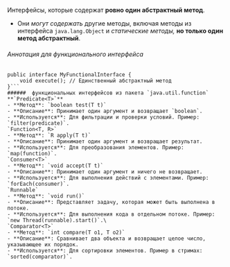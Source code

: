  Интерфейсы, которые содержат __ровно один абстрактный метод__. 
 - Они _могут содержать_ другие методы, включая методы из интерфейса `java.lang.Object` и _статические методы,_ __но только один метод  абстрактный__.
###### Аннотация для функционального интерфейса
```JAVA@FunctionalInterface
public interface MyFunctionalInterface {
    void execute(); // Единственный абстрактный метод
}```
######  функциональных интерфейсов из пакета `java.util.function`
**`Predicate<T>`**
- **Метод**: `boolean test(T t)`
- **Описание**: Принимает один аргумент и возвращает `boolean`.
- **Используется**: Для фильтрации и проверки условий. Пример: `filter(predicate)`.
`Function<T, R>`
- **Метод**: `R apply(T t)`
- **Описание**: Принимает один аргумент и возвращает результат.
- **Используется**: Для преобразования элементов. Пример: `map(function)`.
`Consumer<T>`
- **Метод**: `void accept(T t)`
- **Описание**: Принимает один аргумент и ничего не возвращает.
- **Используется**: Для выполнения действий с элементами. Пример: `forEach(consumer)`.
`Runnable`
- **Метод**: `void run()`
- **Описание**: Представляет задачу, которая может быть выполнена в потоке.
- **Используется**: Для выполнения кода в отдельном потоке. Пример: `new Thread(runnable).start()`.\
`Comparator<T>`
- **Метод**: `int compare(T o1, T o2)`
- **Описание**: Сравнивает два объекта и возвращает целое число, указывающее их порядок.
- **Используется**: Для сортировки элементов. Пример в стримах: `sorted(comparator)`.